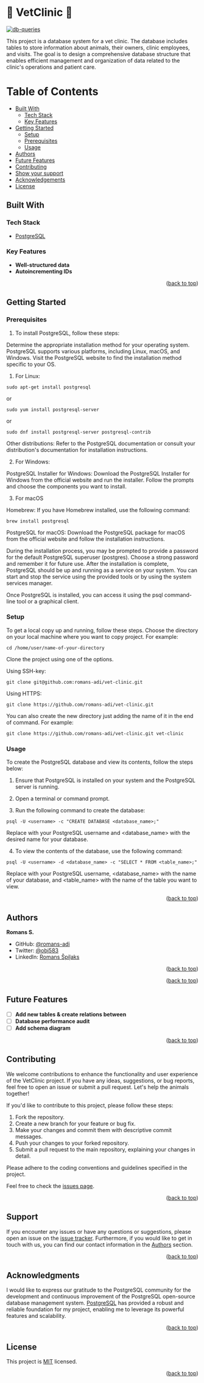 <!-- PROJECT DESCRIPTION -->

# <a name="about-project"> 🐖 VetClinic 🐒 </a>

<a href="https://ibb.co/w0HNxL5"><img src="https://i.ibb.co/QbBF1cy/db-queries.png" alt="db-queries" border="0"></a>

This project is a database system for a vet clinic. The database includes tables to store information about animals, their owners, clinic employees, and visits. The goal is to design a comprehensive database structure that enables efficient management and organization of data related to the clinic's operations and patient care.

<!-- TABLE OF CONTENTS -->

# Table of Contents
 
- [Built With](#built-with)
  - [Tech Stack](#tech-stack)
  - [Key Features](#key-features)
- [Getting Started](#getting-started)
  - [Setup](#setup)
  - [Prerequisites](#prerequisites)
  - [Usage](#usage)
- [Authors](#authors)
- [Future Features](#future-features)
- [Contributing](#contributing)
- [Show your support](#support)
- [Acknowledgements](#acknowledgements)
- [License](#license)

## Built With <a name="built-with"></a>

### Tech Stack <a name="tech-stack"></a>

  <ul>
    <li><a href="https://www.postgresql.org/">PostgreSQL</a></li>
  </ul>

<!-- Features -->

### Key Features <a name="key-features"></a>

- **Well-structured data**
- **Autoincrementing IDs**

<p align="right">(<a href="#readme-top">back to top</a>)</p>

<!-- LIVE DEMO

## Live Demo <a name="live-demo"></a>

> Add a link to your deployed project.

- [Live Demo Link]()

<p align="right">(<a href="#readme-top">back to top</a>)</p>
-->

<!-- GETTING STARTED -->

## Getting Started <a name="getting-started"></a>

### Prerequisites

1. To install PostgreSQL, follow these steps:

Determine the appropriate installation method for your operating system. PostgreSQL supports various platforms, including Linux, macOS, and Windows. Visit the PostgreSQL website to find the installation method specific to your OS.

1. For Linux:

```
sudo apt-get install postgresql
```

or

```
sudo yum install postgresql-server
```

or

```
sudo dnf install postgresql-server postgresql-contrib
```

Other distributions: Refer to the PostgreSQL documentation or consult your distribution's documentation for installation instructions.

2. For Windows:

PostgreSQL Installer for Windows: Download the PostgreSQL Installer for Windows from the official website and run the installer. Follow the prompts and choose the components you want to install.

3. For macOS

Homebrew: If you have Homebrew installed, use the following command:

```
brew install postgresql
```

PostgreSQL for macOS: Download the PostgreSQL package for macOS from the official website and follow the installation instructions.

During the installation process, you may be prompted to provide a password for the default PostgreSQL superuser (postgres). Choose a strong password and remember it for future use.
After the installation is complete, PostgreSQL should be up and running as a service on your system. You can start and stop the service using the provided tools or by using the system services manager.

Once PostgreSQL is installed, you can access it using the psql command-line tool or a graphical client.

### Setup

To get a local copy up and running, follow these steps.
Choose the directory on your local machine where you want to copy project. For example:

```
cd /home/user/name-of-your-directory
```

Clone the project using one of the options.

Using SSH-key:

```
git clone git@github.com:romans-adi/vet-clinic.git
```

Using HTTPS:

```
git clone https://github.com/romans-adi/vet-clinic.git
```

You can also create the new directory just adding the name of it in the end of command. For example:

```
git clone https://github.com/romans-adi/vet-clinic.git vet-clinic
```

### Usage

To create the PostgreSQL database and view its contents, follow the steps below:

1. Ensure that PostgreSQL is installed on your system and the PostgreSQL server is running.

2. Open a terminal or command prompt.

3. Run the following command to create the database:

```
psql -U <username> -c "CREATE DATABASE <database_name>;"
```

Replace <username> with your PostgreSQL username and <database_name> with the desired name for your database.

4. To view the contents of the database, use the following command:

```
psql -U <username> -d <database_name> -c "SELECT * FROM <table_name>;"
```

Replace <username> with your PostgreSQL username, <database_name> with the name of your database, and <table_name> with the name of the table you want to view.

<p align="right">(<a href="#readme-top">back to top</a>)</p>

<!-- AUTHORS -->

## Authors <a name="authors"></a>

**Romans S.**

- GitHub: [@romans-adi](https://github.com/romans-adi/)
- Twitter: [@obj583](https://twitter.com/obj583/)
- LinkedIn: [Romans Špiļaks](https://www.linkedin.com/in/obj513/)

<p align="right">(<a href="#readme-top">back to top</a>)</p>
<p align="right">(<a href="#readme-top">back to top</a>)</p>

<!-- FUTURE FEATURES -->

## Future Features <a name="future-features"></a>

- [ ] **Add new tables & create relations between**
- [ ] **Database performance audit**
- [ ] **Add schema diagram**

<p align="right">(<a href="#readme-top">back to top</a>)</p>

<!-- CONTRIBUTING -->

## Contributing <a name="contributing"></a>

We welcome contributions to enhance the functionality and user experience of the VetClinic project. If you have any ideas, suggestions, or bug reports, feel free to open an issue or submit a pull request. Let's help the animals together!

If you'd like to contribute to this project, please follow these steps:

1. Fork the repository.
2. Create a new branch for your feature or bug fix.
3. Make your changes and commit them with descriptive commit messages.
4. Push your changes to your forked repository.
5. Submit a pull request to the main repository, explaining your changes in detail.

Please adhere to the coding conventions and guidelines specified in the project.

Feel free to check the [issues page](../../issues/).

<p align="right">(<a href="#readme-top">back to top</a>)</p>

<!-- SUPPORT -->

## Support <a name="support"></a>

If you encounter any issues or have any questions or suggestions, please open an issue on the [issue tracker](../../issues/).
Furthermore, if you would like to get in touch with us, you can find our contact information in the <a href="#authors">Authors</a> section.

<p align="right">(<a href="#readme-top">back to top</a>)</p>

<!-- ACKNOWLEDGEMENTS -->

## Acknowledgments <a name="acknowledgements"></a>

I would like to express our gratitude to the PostgreSQL community for the development and continuous improvement of the PostgreSQL open-source database management system. [PostgreSQL](https://www.postgresql.org) has provided a robust and reliable foundation for my project, enabling me to leverage its powerful features and scalability.

<p align="right">(<a href="#readme-top">back to top</a>)</p>

<!-- LICENSE -->

## License <a name="license"></a>

This project is [MIT](./LICENSE) licensed.

<p align="right">(<a href="#readme-top">back to top</a>)</p>
